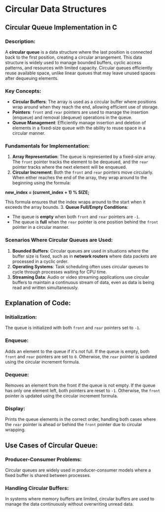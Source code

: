 # Circular Data Structures

## Circular Queue Implementation in C

### Description:
A **circular queue** is a data structure where the last position is connected back to the first position, creating a circular arrangement. This data structure is widely used to manage bounded buffers, cyclic access patterns, and resources with limited capacity. Circular queues efficiently reuse available space, unlike linear queues that may leave unused spaces after dequeuing elements.

### Key Concepts:
- **Circular Buffers**: The array is used as a circular buffer where positions wrap around when they reach the end, allowing efficient use of storage.
- **Pointers**: `front` and `rear` pointers are used to manage the insertion (enqueue) and removal (dequeue) operations in the queue.
- **Queue Management**: Efficiently manage insertion and deletion of elements in a fixed-size queue with the ability to reuse space in a circular manner.

### Fundamentals for Implementation:
1. **Array Representation**: The queue is represented by a fixed-size array. The `front` pointer tracks the element to be dequeued, and the `rear` pointer tracks where the next element will be enqueued.
2. **Circular Increment**: Both the `front` and `rear` pointers move circularly. When either reaches the end of the array, they wrap around to the beginning using the formula:

**new_index = (current_index + 1) % SIZE;**

This formula ensures that the index wraps around to the start when it exceeds the array bounds.
3. **Queue Full/Empty Conditions**:
- The queue is **empty** when both `front` and `rear` pointers are `-1`.
- The queue is **full** when the `rear` pointer is one position behind the `front` pointer in a circular manner.

### Scenarios Where Circular Queues are Used:
1. **Bounded Buffers**: Circular queues are used in situations where the buffer size is fixed, such as in **network routers** where data packets are processed in a cyclic order.
2. **Operating Systems**: Task scheduling often uses circular queues to cycle through processes waiting for CPU time.
3. **Streaming Data**: Audio or video streaming applications use circular buffers to maintain a continuous stream of data, even as data is being read and written simultaneously.

## Explanation of Code:

### Initialization:
The queue is initialized with both `front` and `rear` pointers set to `-1`.

### Enqueue:
Adds an element to the queue if it's not full. If the queue is empty, both `front` and `rear` pointers are set to `0`. Otherwise, the `rear` pointer is updated using the circular increment formula.

### Dequeue:
Removes an element from the front if the queue is not empty. If the queue has only one element left, both pointers are reset to `-1`. Otherwise, the `front` pointer is updated using the circular increment formula.

### Display:
Prints the queue elements in the correct order, handling both cases where the `rear` pointer is ahead or behind the `front` pointer due to circular wrapping.

## Use Cases of Circular Queue:

### Producer-Consumer Problems:
Circular queues are widely used in producer-consumer models where a fixed buffer is shared between processes.

### Handling Circular Buffers:
In systems where memory buffers are limited, circular buffers are used to manage the data continuously without overwriting unread data.
